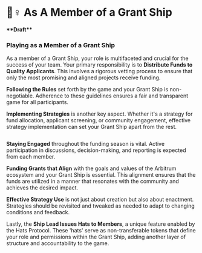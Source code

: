 # 🚣♀ As A Member of a Grant Ship

#### \*\*Draft\*\*

### Playing as a Member of a Grant Ship

As a member of a Grant Ship, your role is multifaceted and crucial for the success of your team. Your primary responsibility is to **Distribute Funds to Quality Applicants**. This involves a rigorous vetting process to ensure that only the most promising and aligned projects receive funding.

**Following the Rules** set forth by the game and your Grant Ship is non-negotiable. Adherence to these guidelines ensures a fair and transparent game for all participants.

**Implementing Strategies** is another key aspect. Whether it's a strategy for fund allocation, applicant screening, or community engagement, effective strategy implementation can set your Grant Ship apart from the rest.

<figure><img src="../.gitbook/assets/grantshipsailors.png" alt=""><figcaption></figcaption></figure>

**Staying Engaged** throughout the funding season is vital. Active participation in discussions, decision-making, and reporting is expected from each member.

**Funding Grants that Align** with the goals and values of the Arbitrum ecosystem and your Grant Ship is essential. This alignment ensures that the funds are utilized in a manner that resonates with the community and achieves the desired impact.

**Effective Strategy Use** is not just about creation but also about enactment. Strategies should be revisited and tweaked as needed to adapt to changing conditions and feedback.

Lastly, the **Ship Lead Issues Hats to Members**, a unique feature enabled by the Hats Protocol. These 'hats' serve as non-transferable tokens that define your role and permissions within the Grant Ship, adding another layer of structure and accountability to the game.

